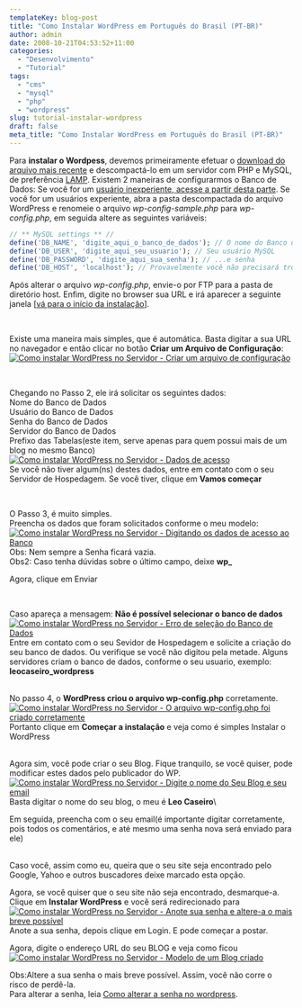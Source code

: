 ```yaml
---
templateKey: blog-post
title: "Como Instalar WordPress em Português do Brasil (PT-BR)"
author: admin
date: 2008-10-21T04:53:52+11:00
categories:
  - "Desenvolvimento"
  - "Tutorial"
tags:
  - "cms"
  - "mysql"
  - "php"
  - "wordpress"
slug: tutorial-instalar-wordpress
draft: false
meta_title: "Como Instalar WordPress em Português do Brasil (PT-BR)"
---
```


Para **instalar o Wordpess**, devemos primeiramente efetuar o [download do arquivo mais recente](http://br.wordpress.org/releases/#latest "Arquivo mais recente do WordPress já traduzido em Português do Brasil") e descompactá-lo em um servidor com PHP e MySQL, de preferência [LAMP](http://pt.wikipedia.org/wiki/LAMP "Linux, Apache, MySQL e PHP").
Existem 2 maneiras de configurarmos o Banco de Dados:
Se você for um [usuário inexperiente, acesse a partir desta parte](#como-instalar-wordpress-modo-inexperiente).
Se você for um usuários experiente, abra a pasta descompactada do arquivo WordPress e renomeie o arquivo _wp-config-sample.php_ para _wp-config.php_, em seguida altere as seguintes variáveis:

```php
// ** MySQL settings ** //
define('DB_NAME', 'digite_aqui_o_banco_de_dados'); // O nome do Banco de Dados
define('DB_USER', 'digite_aqui_seu_usuario'); // Seu usuário MySQL
define('DB_PASSWORD', 'digite_aqui_sua_senha'); // ...e senha
define('DB_HOST', 'localhost'); // Provavelmente você não precisará trocar este valor
```

Após alterar o arquivo _wp-config.php_, envie-o por FTP para a pasta de diretório host. Enfim, digite no browser sua URL e irá aparecer a seguinte janela \[[vá para o início da instalação](#como-instalar-wordpress-inicio-instalacao "ir para o passo 4")\].

<br>
<span id="como-instalar-wordpress-modo-inexperiente"><span>

Existe uma maneira mais simples, que é automática. Basta digitar a sua URL no navegador e então clicar no botão **Criar um Arquivo de Configuração**:\
[![Como instalar WordPress no Servidor - Criar um arquivo de configuração](/img/tutorial-instalar-wordpress/tutorial-instalacao-wordpress-passo-11.jpg "Como instalar WordPress no Servidor - Criar um arquivo de configuração")](/img/tutorial-instalar-wordpress/tutorial-instalacao-wordpress-passo-11.jpg "Como instalar WordPress no Servidor - Criar um arquivo de configuração")

<br>

Chegando no Passo 2, ele irá solicitar os seguintes dados:\
Nome do Banco de Dados\
Usuário do Banco de Dados\
Senha do Banco de Dados\
Servidor do Banco de Dados\
Prefixo das Tabelas(este item, serve apenas para quem possui mais de um blog no mesmo Banco)\
[![Como instalar WordPress no Servidor - Dados de acesso](/img/tutorial-instalar-wordpress/tutorial-instalacao-wordpress-passo-21.jpg "Como instalar WordPress no Servidor - Dados de acesso")](/img/tutorial-instalar-wordpress/tutorial-instalacao-wordpress-passo-21.jpg "Como instalar WordPress no Servidor - Dados de acesso")\
Se você não tiver algum(ns) destes dados, entre em contato com o seu Servidor de Hospedagem.
Se você tiver, clique em **Vamos começar**

<br>

O Passo 3, é muito simples.\
Preencha os dados que foram solicitados conforme o meu modelo:\
[![Como instalar WordPress no Servidor - Digitando os dados de acesso ao Banco](/img/tutorial-instalar-wordpress/tutorial-instalacao-wordpress-passo-31.jpg "Como instalar WordPress no Servidor - Digitando os dados de acesso ao Banco")](/img/tutorial-instalar-wordpress/2008/10/tutorial-instalacao-wordpress-passo-31.jpg "Como instalar WordPress no Servidor - Digitando os dados de acesso ao Banco")\
Obs: Nem sempre a Senha ficará vazia.\
Obs2: Caso tenha dúvidas sobre o último campo, deixe **wp\_**

Agora, clique em Enviar

<br>

Caso apareça a mensagem: **Não é possível selecionar o banco de dados**
[![Como instalar WordPress no Servidor - Erro de seleção do Banco de Dados](/img/tutorial-instalar-wordpress/tutorial-instalacao-wordpress-passo-4-erro-1.jpg "Como instalar WordPress no Servidor - Erro de seleção do Banco de Dados")](/img/tutorial-instalar-wordpress/tutorial-instalacao-wordpress-passo-4-erro1.jpg "Como instalar WordPress no Servidor - Erro de seleção do Banco de Dados")\
Entre em contato com o seu Sevidor de Hospedagem e solicite a criação do seu banco de dados. Ou verifique se você não digitou pela metade. Alguns servidores criam o banco de dados, conforme o seu usuario, exemplo: **leocaseiro\_wordpress**\
<br>

No passo 4, o **WordPress criou o arquivo wp-config.php** corretamente.\
[![Como instalar WordPress no Servidor - O arquivo wp-config.php foi criado corretamente](/img/tutorial-instalar-wordpress/tutorial-instalacao-wordpress-passo-51.jpg "Como instalar WordPress no Servidor - O arquivo wp-config.php foi criado corretamente")](/img/tutorial-instalar-wordpress/tutorial-instalacao-wordpress-passo-51.jpg "Como instalar WordPress no Servidor - O arquivo wp-config.php foi criado corretamente")\
Portanto clique em **Começar a instalação** e veja como é simples Instalar o WordPress\
<br>
<span id="como-instalar-wordpress-inicio-instalacao"></span>

Agora sim, você pode criar o seu Blog. Fique tranquilo, se você quiser, pode modificar estes dados pelo publicador do WP.\
[![Como instalar WordPress no Servidor - Digite o nome do Seu Blog e seu email](/img/tutorial-instalar-wordpress/tutorial-instalacao-wordpress-passo-71.jpg "Como instalar WordPress no Servidor - Digite o nome do Seu Blog e seu email")](/img/tutorial-instalar-wordpress/tutorial-instalacao-wordpress-passo-71.jpg "Como instalar WordPress no Servidor - Digite o nome do Seu Blog e seu email")\
Basta digitar o nome do seu blog, o meu é **Leo Caseiro**\

Em seguida, preencha com o seu email(é importante digitar corretamente, pois todos os comentários, e até mesmo uma senha nova será enviado para ele)\
<br>

Caso você, assim como eu, queira que o seu site seja encontrado pelo Google, Yahoo e outros buscadores deixe marcado esta opção.

Agora, se você quiser que o seu site não seja encontrado, desmarque-a.\
Clique em **Instalar WordPress** e você será redirecionado para\
[![Como instalar WordPress no Servidor - Anote sua senha e altere-a o mais breve possível](/img/tutorial-instalar-wordpress/tutorial-instalacao-wordpress-passo-81.jpg "Como instalar WordPress no Servidor - Anote sua senha e altere-a o mais breve possível")](/img/tutorial-instalar-wordpress/tutorial-instalacao-wordpress-passo-81.jpg "Como instalar WordPress no Servidor - Anote sua senha e altere-a o mais breve possível")\
Anote a sua senha, depois clique em Login. E pode começar a postar.

Agora, digite o endereço URL do seu BLOG e veja como ficou\
[![Como instalar WordPress no Servidor - Modelo de um Blog criado](/img/tutorial-instalar-wordpress/modelo-blog-wordpress1.jpg "Como instalar WordPress no Servidor - Modelo de um Blog criado")](/img/tutorial-instalar-wordpress/modelo-blog-wordpress1.jpg "Como instalar WordPress no Servidor - Modelo de um Blog criado")

Obs:Altere a sua senha o mais breve possível. Assim, você não corre o risco de perdê-la. \
Para alterar a senha, leia [Como alterar a senha no wordpress](https://leocaseiro.com.br/tutorial-alterar-senha-wordpress "Como alterar a senha no wordpress").
